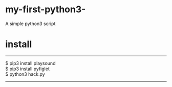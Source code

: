 # my-first-python3-
A simple python3 script 
# install
______
$ pip3 install playsound <br>
$ pip3 install pyfiglet <br>
$ python3 hack.py
______

